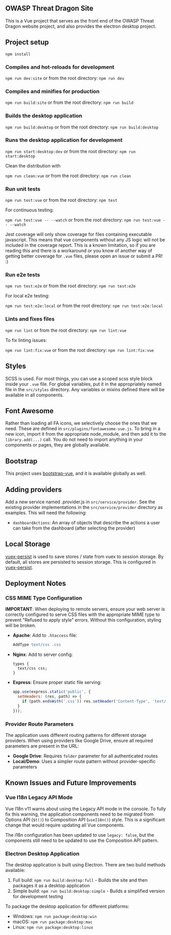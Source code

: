 ## OWASP Threat Dragon Site

This is a Vue project that serves as the front end of the OWASP Threat Dragon website project,
and also provides the electron desktop project.

## Project setup

`npm install`

### Compiles and hot-reloads for development

`npm run dev:site` or from the root directory: `npm run dev`

### Compiles and minifies for production

`npm run build:site` or from the root directory: `npm run build`

### Builds the desktop application

`npm run build:desktop` or from the root directory: `npm run build:desktop`

### Runs the desktop application for development

`npm run start:desktop:dev` or from the root directory: `npm run start:desktop`

Clean the distribution with

`npm run clean:vue` or from the root directory: `npm run clean`

### Run unit tests

`npm run test:vue` or from the root directory: `npm test`

For continuous testing:

`npm run test:vue -- --watch` or from the root directory: `npm run test:vue -- --watch`

Jest coverage will only show coverage for files containing executable javascript.
This means that vue components without any JS logic will not be included in the coverage report.
This is a known limitation, so if you are reading this and there is a workaround
or you know of another way of getting better coverage for `.vue` files, please open an issue or submit a PR! :)

### Run e2e tests

`npm run test:e2e` or from the root directory: `npm run test:e2e`

For local e2e testing:

`npm run test:e2e:local` or from the root directory: `npm run test:e2e:local`

### Lints and fixes files

`npm run lint` or from the root directory: `npm run lint:vue`

To fix linting issues:

`npm run lint:fix:vue` or from the root directory: `npm run lint:fix:vue`

## Styles

SCSS is used.  For most things, you can use a scoped scss style block inside your `.vue` file.
For global variables, put it in the appropriately named file in the `src/styles` directory.
Any variables or mixins defined there will be available in all components.

## Font Awesome

Rather than loading all FA icons, we selectively choose the ones that we need.
These are defined in `src/plugins/fontawesome-vue.js`.
To bring in a new icon, import it from the appropriate node_module, and then add it to the `library.add(...)` call.
You do not need to import anything in your components or pages, they are globally available.

## Bootstrap

This project uses [bootstrap-vue](https://www.npmjs.com/package/bootstrap-vue), and it is available globally as well.

## Adding providers

Add a new service named <provider>.provider.js in `src/service/provider`.
See the existing provider implementations in the `src/service/provider` directory as examples.
This will need the following:

- `dashboardActions`: An array of objects that describe the actions a user can take from the dashboard
    (after selecting the provider)

## Local Storage

[vuex-persist](https://github.com/championswimmer/vuex-persist) is used to save stores / state from vuex to session storage.
By default, all stores are persisted to session storage.
This is configured in [vuex-persist](src/plugins/vuex-persist.js).

## Deployment Notes

### CSS MIME Type Configuration

**IMPORTANT**: When deploying to remote servers, ensure your web server is correctly configured to serve CSS files
with the appropriate MIME type to prevent "Refused to apply style" errors. Without this configuration,
styling will be broken.

- **Apache**: Add to `.htaccess` file:

  ```apache
  AddType text/css .css
  ```

- **Nginx**: Add to server config:

  ```nginx
  types {
    text/css css;
  }
  ```

- **Express**: Ensure proper static file serving:

  ```javascript
  app.use(express.static('public', { 
    setHeaders: (res, path) => { 
      if (path.endsWith('.css')) res.setHeader('Content-Type', 'text/css'); 
    } 
  }));
  ```

### Provider Route Parameters

The application uses different routing patterns for different storage providers. When using providers like Google Drive,
ensure all required parameters are present in the URL:

- **Google Drive**: Requires `folder` parameter for all authenticated routes
- **Local/Demo**: Uses a simpler route pattern without provider-specific parameters

## Known Issues and Future Improvements

### Vue I18n Legacy API Mode

Vue I18n v11 warns about using the Legacy API mode in the console. To fully fix this warning, the application components
need to be migrated from Options API (`$t()`) to Composition API (`useI18n()`) style. This is a significant change that
would require updating all Vue components.

The i18n configuration has been updated to use `legacy: false`, but the components still need to be updated to use the
Composition API pattern.

### Electron Desktop Application

The desktop application is built using Electron. There are two build methods available:

1. Full build: `npm run build:desktop:full` - Builds the site and then packages it as a desktop application
2. Simple build: `npm run build:desktop:simple` - Builds a simplified version for development testing

To package the desktop application for different platforms:

- Windows: `npm run package:desktop:win`
- macOS: `npm run package:desktop:mac`
- Linux: `npm run package:desktop:linux`
